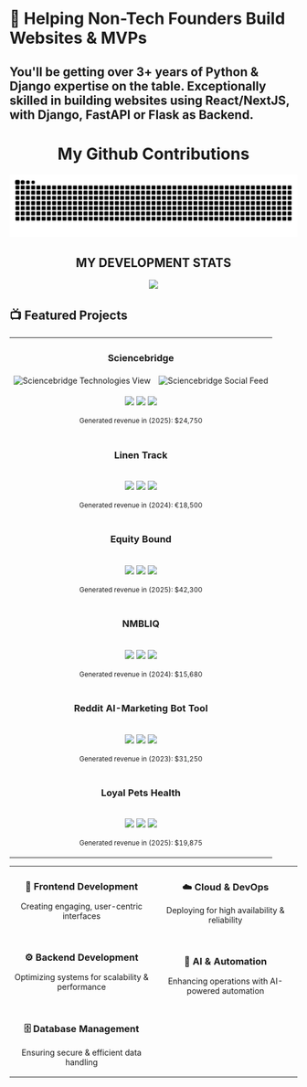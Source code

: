 # 🚀 Helping Non-Tech Founders Build Websites & MVPs
## You'll be getting over 3+ years of Python & Django expertise on the table. Exceptionally skilled in building websites using React/NextJS, with Django, FastAPI or Flask as Backend.

<div align="center">
<h1>My Github Contributions</h1>
  <picture>
    <source media="(prefers-color-scheme: dark)" srcset="https://github.com/TalhaBruh/Github-ReadME/blob/output/github-contribution-grid-snake-dark.svg" />
    <source media="(prefers-color-scheme: light)" srcset="https://github.com/TalhaBruh/Github-ReadME/blob/output/github-contribution-grid-snake.svg" />
    <img alt="github-snake" src="https://github.com/TalhaBruh/Github-ReadME/blob/output/github-contribution-grid-snake.svg" />
  </picture></br>
</div>

<div align=center> 
  <h2>MY DEVELOPMENT STATS</h2>
  <img src="https://github-profile-summary-cards.vercel.app/api/cards/profile-details?username=TalhaBruh&theme=algolia">
</div>

## 📺 Featured Projects

<div align="center">
  <table>
    <tr>
      <td align="center" colspan="2">
        <h3>Sciencebridge</h3>
      </td>
    </tr>
    <tr>
      <td align="center">
        <img src="https://github.com/user-attachments/assets/bf6ad4e3-3954-4bd2-bb47-6cc4f064eda8" width="360" height="240" alt="Sciencebridge Technologies View">
      </td>
      <td align="center">
        <img src="https://github.com/user-attachments/assets/f2f3b81b-7db3-4e29-8e84-26fcb651d943" width="360" height="240" alt="Sciencebridge Social Feed">
      </td>
    </tr>
    <tr>
      <td align="center" colspan="2">
        <p>
          <img src="https://skillicons.dev/icons?i=react" height="40">
          <img src="https://skillicons.dev/icons?i=nextjs" height="40">
          <img src="https://skillicons.dev/icons?i=tailwind" height="40">
        </p>
        <p><small>Generated revenue in (2025): $24,750</small></p>
      </td>
    </tr>
    <tr>
      <td align="center" colspan="2">
        <h3>Linen Track</h3>
      </td>
    </tr>
    <tr>
      <td align="center" colspan="2">
        <p>
          <img src="https://skillicons.dev/icons?i=django" height="40">
          <img src="https://skillicons.dev/icons?i=python" height="40">
          <img src="https://skillicons.dev/icons?i=postgres" height="40">
        </p>
        <p><small>Generated revenue in (2024): €18,500</small></p>
      </td>
    </tr>
    <tr>
      <td align="center" colspan="2">
        <h3>Equity Bound</h3>
      </td>
    </tr>
    <tr>
      <td align="center" colspan="2">
        <p>
          <img src="https://skillicons.dev/icons?i=fastapi" height="40">
          <img src="https://skillicons.dev/icons?i=typescript" height="40">
          <img src="https://skillicons.dev/icons?i=mongodb" height="40">
        </p>
        <p><small>Generated revenue in (2025): $42,300</small></p>
      </td>
    </tr>
    <tr>
      <td align="center" colspan="2">
        <h3>NMBLIQ</h3>
      </td>
    </tr>
    <tr>
      <td align="center" colspan="2">
        <p>
          <img src="https://skillicons.dev/icons?i=nodejs" height="40">
          <img src="https://skillicons.dev/icons?i=express" height="40">
          <img src="https://skillicons.dev/icons?i=firebase" height="40">
        </p>
        <p><small>Generated revenue in (2024): $15,680</small></p>
      </td>
    </tr>
    <tr>
      <td align="center" colspan="2">
        <h3>Reddit AI-Marketing Bot Tool</h3>
      </td>
    </tr>
    <tr>
      <td align="center" colspan="2">
        <p>
          <img src="https://skillicons.dev/icons?i=react" height="40">
          <img src="https://skillicons.dev/icons?i=flask" height="40">
          <img src="https://skillicons.dev/icons?i=aws" height="40">
        </p>
        <p><small>Generated revenue in (2023): $31,250</small></p>
      </td>
    </tr>
    <tr>
      <td align="center" colspan="2">
        <h3>Loyal Pets Health</h3>
      </td>
    </tr>
    <tr>
      <td align="center" colspan="2">
        <p>
          <img src="https://skillicons.dev/icons?i=nextjs" height="40">
          <img src="https://skillicons.dev/icons?i=tailwind" height="40">
          <img src="https://skillicons.dev/icons?i=vercel" height="40">
        </p>
        <p><small>Generated revenue in (2025): $19,875</small></p>
      </td>
    </tr>
  </table>
</div>

<div align="center">
  <table>
    <tr>
      <td width="50%" align="center" valign="top">
        <h3>🎨 Frontend Development</h3>
        <p>Creating engaging, user-centric interfaces</p>
        <br>
        <h3>⚙️ Backend Development</h3>
        <p>Optimizing systems for scalability & performance</p>
        <br>
        <h3>🗄️ Database Management</h3>
        <p>Ensuring secure & efficient data handling</p>
      </td>
      <td width="50%" align="center" valign="top">
        <h3>☁️ Cloud & DevOps</h3>
        <p>Deploying for high availability & reliability</p>
        <br>
        <h3>🤖 AI & Automation</h3>
        <p>Enhancing operations with AI-powered automation</p>
      </td>
    </tr>
  </table>
</div>
